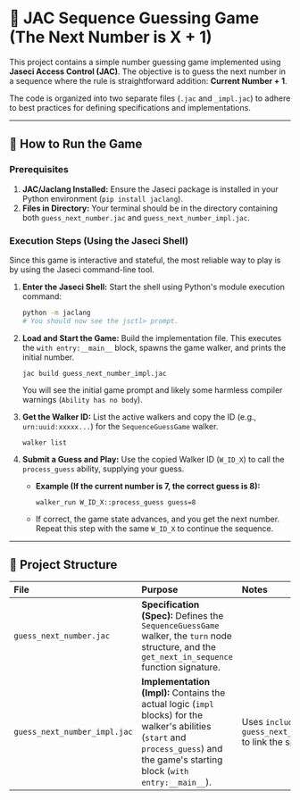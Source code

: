 # 🔢 JAC Sequence Guessing Game (The Next Number is X + 1)

This project contains a simple number guessing game implemented using **Jaseci Access Control (JAC)**. The objective is to guess the next number in a sequence where the rule is straightforward addition: **Current Number + 1**.

The code is organized into two separate files (`.jac` and `_impl.jac`) to adhere to best practices for defining specifications and implementations.

-----

## 🚀 How to Run the Game

### Prerequisites

1.  **JAC/Jaclang Installed:** Ensure the Jaseci package is installed in your Python environment (`pip install jaclang`).
2.  **Files in Directory:** Your terminal should be in the directory containing both `guess_next_number.jac` and `guess_next_number_impl.jac`.

### Execution Steps (Using the Jaseci Shell)

Since this game is interactive and stateful, the most reliable way to play is by using the Jaseci command-line tool.

1.  **Enter the Jaseci Shell:**
    Start the shell using Python's module execution command:

    ```bash
    python -m jaclang
    # You should now see the jsctl> prompt.
    ```

2.  **Load and Start the Game:**
    Build the implementation file. This executes the `with entry:__main__` block, spawns the game walker, and prints the initial number.

    ```jshell
    jac build guess_next_number_impl.jac
    ```

    You will see the initial game prompt and likely some harmless compiler warnings (`Ability has no body`).

3.  **Get the Walker ID:**
    List the active walkers and copy the ID (e.g., `urn:uuid:xxxxx...`) for the `SequenceGuessGame` walker.

    ```jshell
    walker list
    ```

4.  **Submit a Guess and Play:**
    Use the copied Walker ID (`W_ID_X`) to call the `process_guess` ability, supplying your guess.

      * **Example (If the current number is 7, the correct guess is 8):**

        ```jshell
        walker_run W_ID_X::process_guess guess=8
        ```

      * If correct, the game state advances, and you get the next number. Repeat this step with the same `W_ID_X` to continue the sequence.

-----

## 🧩 Project Structure

| File | Purpose | Notes |
| :--- | :--- | :--- |
| `guess_next_number.jac` | **Specification (Spec):** Defines the `SequenceGuessGame` walker, the `turn` node structure, and the `get_next_in_sequence` function signature. | |
| `guess_next_number_impl.jac` | **Implementation (Impl):** Contains the actual logic (`impl` blocks) for the walker's abilities (`start` and `process_guess`) and the game's starting block (`with entry:__main__`). | Uses `include guess_next_number;` to link the spec file. |
